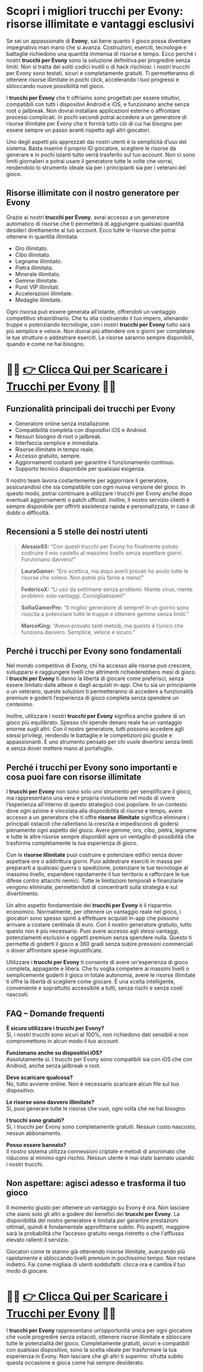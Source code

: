 <h1>Scopri i migliori trucchi per Evony: risorse illimitate e vantaggi esclusivi</h1>

<p>Se sei un appassionato di <strong>Evony</strong>, sai bene quanto il gioco possa diventare impegnativo man mano che si avanza. Costruzioni, eserciti, tecnologie e battaglie richiedono una quantità immensa di risorse e tempo. Ecco perché i nostri <strong>trucchi per Evony</strong> sono la soluzione definitiva per progredire senza limiti. Non si tratta dei soliti codici inutili o di hack rischiosi: i nostri trucchi per Evony sono testati, sicuri e completamente gratuiti. Ti permetteranno di ottenere risorse illimitate in pochi click, accelerando i tuoi progressi e sbloccando nuove possibilità nel gioco.</p>

<p>I <strong>trucchi per Evony</strong> che ti offriamo sono progettati per essere intuitivi, compatibili con tutti i dispositivi Android e iOS, e funzionano anche senza root o jailbreak. Non dovrai installare applicazioni esterne o affrontare processi complicati. In pochi secondi potrai accedere a un generatore di risorse illimitate per Evony che ti fornirà tutto ciò di cui hai bisogno per essere sempre un passo avanti rispetto agli altri giocatori.</p>

<p>Uno degli aspetti più apprezzati dai nostri utenti è la semplicità d’uso del sistema. Basta inserire il proprio ID giocatore, scegliere le risorse da generare e in pochi istanti tutto verrà trasferito sul tuo account. Non ci sono limiti giornalieri e potrai usare il generatore tutte le volte che vorrai, rendendolo lo strumento ideale sia per i principianti sia per i veterani del gioco.</p>

<h2>Risorse illimitate con il nostro generatore per Evony</h2>

<p>Grazie ai nostri <strong>trucchi per Evony</strong>, avrai accesso a un generatore automatico di risorse che ti permetterà di aggiungere qualsiasi quantità desideri direttamente al tuo account. Ecco tutte le risorse che potrai ottenere in quantità illimitata:</p>

<ul>
  <li>Oro illimitato.</li>
  <li>Cibo illimitato.</li>
  <li>Legname illimitato.</li>
  <li>Pietra illimitata.</li>
  <li>Minerale illimitato.</li>
  <li>Gemme illimitate.</li>
  <li>Punti VIP illimitati.</li>
  <li>Accelerazioni illimitate.</li>
  <li>Medaglie illimitate.</li>
</ul>

<p>Ogni risorsa può essere generata all’istante, offrendoti un vantaggio competitivo straordinario. Che tu stia costruendo il tuo impero, allenando truppe o potenziando tecnologie, con i nostri <strong>trucchi per Evony</strong> tutto sarà più semplice e veloce. Non dovrai più attendere ore o giorni per completare le tue strutture o addestrare eserciti. Le risorse saranno sempre disponibili, quando e come ne hai bisogno.</p>

# 🔴🔴 **[👉 Clicca Qui per Scaricare i Trucchi per Evony](https://tinyurl.com/PlayQuestLabs)** 🔴🔴

<h2>Funzionalità principali dei trucchi per Evony</h2>

<ul>
  <li>Generatore online senza installazione.</li>
  <li>Compatibilità completa con dispositivi iOS e Android.</li>
  <li>Nessun bisogno di root o jailbreak.</li>
  <li>Interfaccia semplice e immediata.</li>
  <li>Risorse illimitate in tempo reale.</li>
  <li>Accesso gratuito, sempre.</li>
  <li>Aggiornamenti costanti per garantire il funzionamento continuo.</li>
  <li>Supporto tecnico disponibile per qualsiasi esigenza.</li>
</ul>

<p>Il nostro team lavora costantemente per aggiornare il generatore, assicurandosi che sia compatibile con ogni nuova versione del gioco. In questo modo, potrai continuare a utilizzare i trucchi per Evony anche dopo eventuali aggiornamenti o patch ufficiali. Inoltre, il nostro servizio clienti è sempre disponibile per offrirti assistenza rapida e personalizzata, in caso di dubbi o difficoltà.</p>

<h2>Recensioni a 5 stelle dei nostri utenti</h2>

<blockquote>
  <p><strong>Alessio93:</strong> “Con questi trucchi per Evony ho finalmente potuto costruire il mio castello al massimo livello senza aspettare giorni. Funzionano davvero!”</p>
</blockquote>
<blockquote>
  <p><strong>LauraGamer:</strong> “Ero scettica, ma dopo averli provati ho avuto tutte le risorse che volevo. Non potrei più farne a meno!”</p>
</blockquote>
<blockquote>
  <p><strong>FedericoX:</strong> “Li uso da settimane senza problemi. Niente virus, niente problemi: solo vantaggi. Consigliatissimi!”</p>
</blockquote>
<blockquote>
  <p><strong>SofiaGamerPro:</strong> “Il miglior generatore di sempre! In un giorno sono riuscita a potenziare tutte le truppe e ottenere gemme senza limiti.”</p>
</blockquote>
<blockquote>
  <p><strong>MarcoKing:</strong> “Avevo provato tanti metodi, ma questo è l’unico che funziona davvero. Semplice, veloce e sicuro.”</p>
</blockquote>

<h2>Perché i trucchi per Evony sono fondamentali</h2>

<p>Nel mondo competitivo di Evony, chi ha accesso alle risorse può crescere, svilupparsi e raggiungere livelli che altrimenti richiederebbero mesi di gioco. I <strong>trucchi per Evony</strong> ti danno la libertà di giocare come preferisci, senza essere limitato dalle attese o dagli acquisti in-app. Che tu sia un principiante o un veterano, queste soluzioni ti permetteranno di accedere a funzionalità premium e goderti l’esperienza di gioco completa senza spendere un centesimo.</p>

<p>Inoltre, utilizzare i nostri <strong>trucchi per Evony</strong> significa anche godere di un gioco più equilibrato. Spesso chi spende denaro reale ha un vantaggio enorme sugli altri. Con il nostro generatore, tutti possono accedere agli stessi privilegi, rendendo le battaglie e le competizioni più giuste e appassionanti. È uno strumento pensato per chi vuole divertirsi senza limiti e senza dover mettere mano al portafoglio.</p>

<h2>Perché i trucchi per Evony sono importanti e cosa puoi fare con risorse illimitate</h2>

<p>I <strong>trucchi per Evony</strong> non sono solo uno strumento per semplificare il gioco, ma rappresentano una vera e propria rivoluzione nel modo di vivere l’esperienza all’interno di questo strategico così popolare. In un contesto dove ogni azione è vincolata alla disponibilità di risorse e tempo, avere accesso a un generatore che ti offre <strong>risorse illimitate</strong> significa eliminare i principali ostacoli che rallentano la crescita e impediscono di godersi pienamente ogni aspetto del gioco. Avere gemme, oro, cibo, pietra, legname e tutte le altre risorse sempre disponibili apre un ventaglio di possibilità che trasforma completamente la tua esperienza di gioco.</p>

<p>Con le <strong>risorse illimitate</strong> puoi costruire e potenziare edifici senza dover aspettare ore o addirittura giorni. Puoi addestrare eserciti in massa per prepararti a qualsiasi guerra o spedizione, potenziare le tue tecnologie al massimo livello, espandere rapidamente il tuo territorio e rafforzare le tue difese contro attacchi nemici. Tutte le limitazioni temporali e finanziarie vengono eliminate, permettendoti di concentrarti sulla strategia e sul divertimento.</p>

<p>Un altro aspetto fondamentale dei <strong>trucchi per Evony</strong> è il risparmio economico. Normalmente, per ottenere un vantaggio reale nel gioco, i giocatori sono spesso spinti a effettuare acquisti in-app che possono arrivare a costare centinaia di euro. Con il nostro generatore gratuito, tutto questo non è più necessario. Puoi avere accesso agli stessi vantaggi, potenziamenti esclusivi e oggetti premium senza spendere nulla. Questo ti permette di goderti il gioco a 360 gradi senza subire pressioni commerciali o dover affrontare spese ingiustificate.</p>

<p>Utilizzare i <strong>trucchi per Evony</strong> ti consente di avere un'esperienza di gioco completa, appagante e libera. Che tu voglia competere ai massimi livelli o semplicemente goderti il gioco in totale autonomia, avere le risorse illimitate ti offre la libertà di scegliere come giocare. È una scelta intelligente, conveniente e soprattutto accessibile a tutti, senza rischi e senza costi nascosti.</p>

<h2>FAQ – Domande frequenti</h2>

<p><strong>È sicuro utilizzare i trucchi per Evony?</strong><br>
Sì, i nostri trucchi sono sicuri al 100%, non richiedono dati sensibili e non compromettono in alcun modo il tuo account.</p>

<p><strong>Funzionano anche su dispositivi iOS?</strong><br>
Assolutamente sì. I trucchi per Evony sono compatibili sia con iOS che con Android, anche senza jailbreak o root.</p>

<p><strong>Devo scaricare qualcosa?</strong><br>
No, tutto avviene online. Non è necessario scaricare alcun file sul tuo dispositivo.</p>

<p><strong>Le risorse sono davvero illimitate?</strong><br>
Sì, puoi generare tutte le risorse che vuoi, ogni volta che ne hai bisogno.</p>

<p><strong>I trucchi sono gratuiti?</strong><br>
Sì, i trucchi per Evony sono completamente gratuiti. Nessun costo nascosto, nessun abbonamento.</p>

<p><strong>Posso essere bannato?</strong><br>
Il nostro sistema utilizza connessioni criptate e metodi di anonimato che riducono al minimo ogni rischio. Nessun utente è mai stato bannato usando i nostri trucchi.</p>

<h2>Non aspettare: agisci adesso e trasforma il tuo gioco</h2>

<p>Il momento giusto per ottenere un vantaggio su Evony è ora. Non lasciare che siano solo gli altri a godere dei benefici dei <strong>trucchi per Evony</strong>. La disponibilità del nostro generatore è limitata per garantire prestazioni ottimali, quindi è fondamentale approfittarne subito. Più aspetti, maggiore sarà la probabilità che l’accesso gratuito venga ristretto o che l'afflusso elevato rallenti il servizio.</p>

<p>Giocatori come te stanno già ottenendo risorse illimitate, avanzando più rapidamente e sbloccando livelli premium in pochissimo tempo. Non restare indietro. Fai come migliaia di utenti soddisfatti: clicca ora e cambia il tuo modo di giocare.</p>

# 🔴🔴 **[👉 Clicca Qui per Scaricare i Trucchi per Evony](https://tinyurl.com/PlayQuestLabs)** 🔴🔴

<p>I <strong>trucchi per Evony</strong> rappresentano un’opportunità unica per ogni giocatore che vuole progredire senza ostacoli, ottenere risorse illimitate e sbloccare tutte le potenzialità del gioco. Completamente gratuiti, sicuri e compatibili con qualsiasi dispositivo, sono la scelta ideale per trasformare la tua esperienza in Evony. Non lasciare che gli altri ti superino: sfrutta subito questa occasione e gioca come hai sempre desiderato.</p>
